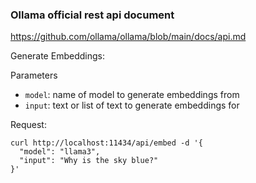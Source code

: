
### Ollama official rest api document
https://github.com/ollama/ollama/blob/main/docs/api.md

Generate Embeddings: 

Parameters
- `model`: name of model to generate embeddings from
- `input`: text or list of text to generate embeddings for


Request:

```
curl http://localhost:11434/api/embed -d '{
  "model": "llama3",
  "input": "Why is the sky blue?"
}'
```

